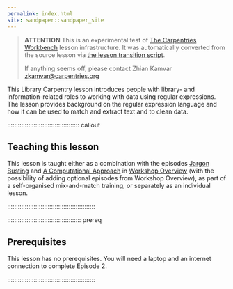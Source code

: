 ```yaml
---
permalink: index.html
site: sandpaper::sandpaper_site
---
```


> **ATTENTION** This is an experimental test of [The Carpentries Workbench](https://carpentries.github.io/workbench) lesson infrastructure.
> It was automatically converted from the source lesson via [the lesson transition script](https://github.com/carpentries/lesson-transition/).
> 
> If anything seems off, please contact Zhian Kamvar [zkamvar@carpentries.org](mailto:zkamvar@carpentries.org)

This Library Carpentry lesson introduces people with library- and information-related roles to working with data using regular expressions. The lesson provides background on the regular expression language and how it can be used to match and extract text and to clean data.

:::::::::::::::::::::::::::::::::::::::::  callout

## Teaching this lesson

This lesson is taught either as a combination with the episodes [Jargon Busting](https://librarycarpentry.org/lc-overview/03-jargon-busting/index.html) and [A Computational Approach](https://librarycarpentry.org/lc-overview/04-computational-approach/index.html) in [Workshop Overview](https://librarycarpentry.org/lc-overview/) (with the possibility of adding optional episodes from Workshop Overview), as part of a self-organised mix-and-match training, or separately as an individual lesson.


::::::::::::::::::::::::::::::::::::::::::::::::::

::::::::::::::::::::::::::::::::::::::::::  prereq

## Prerequisites

This lesson has no prerequisites. You will need a laptop and an internet connection to complete Episode 2.


::::::::::::::::::::::::::::::::::::::::::::::::::


